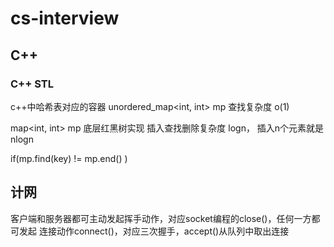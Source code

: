 # cs-interview

## C++
### C++ STL 
c++中哈希表对应的容器  unordered_map<int, int> mp  查找复杂度 o(1)

map<int, int> mp  底层红黑树实现 插入查找删除复杂度 logn， 插入n个元素就是nlogn

if(mp.find(key) != mp.end() )

## 计网
客户端和服务器都可主动发起挥手动作，对应socket编程的close()，任何一方都可发起
连接动作connect()，对应三次握手，accept()从队列中取出连接
